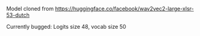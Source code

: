 Model cloned from https://huggingface.co/facebook/wav2vec2-large-xlsr-53-dutch

Currently bugged: Logits size 48, vocab size 50